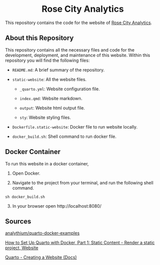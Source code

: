 <h1 align="center">
Rose City Analytics
</h1>

This repository contains the code for the website of [Rose City Analytics](https://rosecityanalytics.netlify.app/).

## About this Repository

This repository contains all the necessary files and code for the development, deployment, and maintenance of this website. Within this repository you will find the following files:

* `README.md`: A brief summary of the repository. 

* `static-website`: All the website files.

  * `_quarto.yml`: Website configuration file.
  
  * `index.qmd`: Website markdown. 
  
  * `output`: Website html output file.
  
  * `sty`: Website styling files. 
  
* `Dockerfile.static-website`: Docker file to run website locally. 

* `docker_build.sh`: Shell command to run docker file. 

## Docker Container 

To run this website in a docker container,

1. Open Docker. 

2. Navigate to the project from your terminal, and run the following shell command. 

```
sh docker_build.sh
```

3. In your browser open http://localhost:8080/

## Sources 

[analythium/quarto-docker-examples](https://github.com/analythium/quarto-docker-examples)

[How to Set Up Quarto with Docker, Part 1: Static Content - Render a static project, Website](https://hosting.analythium.io/how-to-set-up-quarto-with-docker-part-1-static-content/#website)

[Quarto - Creating a Website (Docs)](https://quarto.org/docs/websites/)